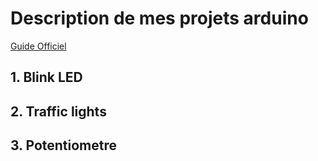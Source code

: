 # Description de mes projets arduino
[Guide Officiel](https://wiki.keyestudio.com/Ks0436_keyestudio_Ultimate_Starter_Kit_For_Little_Inventor_(Zero-based_Arduino_Learning_Robot)#How_to_make_traffic_light?)
## 1. Blink LED
## 2. Traffic lights
## 3. Potentiometre
